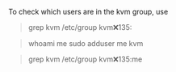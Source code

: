 
To check which users are in the kvm group, use
>grep kvm /etc/group
kvm:x:135:

>whoami
me
>sudo adduser me kvm

>grep kvm /etc/group
kvm:x:135:me
